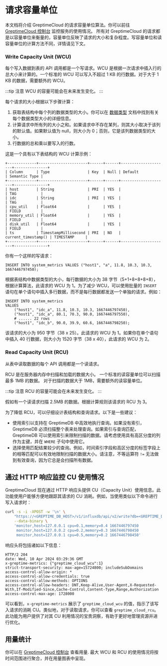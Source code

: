 # 请求容量单位

本文档将介绍 GreptimeCloud 的请求容量单位算法。你可以前往 [GreptimeCloud 控制台](https://console.greptime.cloud/) 监控服务的使用情况。
所有对 GreptimeCloud 的请求都是以容量单位来衡量的，容量单位反映了请求的大小和复杂程度。写容量单位和读容量单位的计算方法不同，详情请见下文。

### Write Capacity Unit (WCU)

每个写入数据到表的 API 调用都是一个写请求。WCU 是根据一次请求中插入行的总大小来计算的。一个标准的 WCU 可以写入不超过 1 KB 的行数据。对于大于 1 KB 的数据，需要额外的 WCU。

:::tip 注意
WCU 的容量可能会在未来发生变化。
:::

每个请求的大小根据以下步骤计算：

1. 获取表结构中每个列的数据类型的大小。你可以在 [数据类型](/reference/sql/data-types.md) 文档中找到有关每个数据类型大小的详细信息。
2. 计算请求中所有列的大小之和。如果请求中不存在某列，则其大小取决于该列的默认值。如果默认值为 null，则大小为 0；否则，它是该列数据类型的大小。
3. 行数据的总和乘以要写入的行数。

这是一个具有以下表结构的 WCU 计算示例：

```shell
+-------------+----------------------+------+------+---------------------+---------------+
| Column      | Type                 | Key  | Null | Default             | Semantic Type |
+-------------+----------------------+------+------+---------------------+---------------+
| host        | String               | PRI  | YES  |                     | TAG           |
| idc         | String               | PRI  | YES  |                     | TAG           |
| cpu_util    | Float64              |      | YES  |                     | FIELD         |
| memory_util | Float64              |      | YES  |                     | FIELD         |
| disk_util   | Float64              |      | YES  |                     | FIELD         |
| ts          | TimestampMillisecond | PRI  | NO   | current_timestamp() | TIMESTAMP     |
+-------------+----------------------+------+------+---------------------+---------------+
```

你有一个这样的写请求：

```shell
INSERT INTO system_metrics VALUES ("host1", "a", 11.8, 10.3, 10.3, 1667446797450);
```

根据表结构中数据类型的大小，每行数据的大小为 38 字节（5+1+8+8+8+8），根据计算算法，此请求的 WCU 为 1。为了减少 WCU，可以使用批量的 `INSERT` 语句在单个语句中插入多行数据，而不是每行数据都发送一个单独的请求。例如：

```shell
INSERT INTO system_metrics
VALUES
    ("host1", "idc_a", 11.8, 10.3, 10.3, 1667446797450),
    ("host1", "idc_a", 80.1, 70.3, 90.0, 1667446797550),
    # ...... 22 rows
    ("host1", "idc_b", 90.0, 39.9, 60.6, 1667446798250);
```

该请求的大小为 950 字节（38 x 25）。此请求的 WCU 为 1。如果你在单个语句中插入 40 行数据，则大小为 1520 字节（38 x 40），此请求的 WCU 为 2。

### Read Capacity Unit (RCU)

从表中读取数据的每个 API 调用都是一个读请求。

RCU 是在服务器内存中扫描和加载的数据大小。
一个标准的读容量单位可以扫描最多 1MB 的数据。
对于扫描的数据大于 1MB，需要额外的读容量单位。

:::tip 注意
RCU 的容量可能会在未来发生变化。
:::

假如有一个读请求扫描 2.5MB 的数据。根据计算规则该请求的 RCU 为 3。

为了降低 RCU，可以仔细设计表结构和查询请求。以下是一些建议：

- 使用索引以支持在 GreptimeDB 中高效地执行查询。如果没有索引，GreptimeDB 必须扫描整个表来处理查询。如果索引与查询匹配，GreptimeDB 可以使用索引来限制扫描的数据。请考虑使用具有高区分度的列作为主键，并在 `WHERE` 子句中使用它。
- 选择使用匹配结果较少的查询。例如，时间索引字段和高区分度的标签字段上的相等匹配可以有效地限制扫描的数据大小。请注意，不等运算符 `!=` 无法做到有效查询，因为它总是会扫描所有数据。

## 通过 HTTP 响应监控 CU 使用情况
GreptimeCloud 现在通过 HTTP 响应头提供 CU（Capacity Unit）使用信息。此功能使用户能够方便地跟踪其请求的 CU 消耗。例如，当使用类似以下命令进行写入请求时：

```bash
curl -s -i -XPOST -w '\n' \
    "https://<GREPTIME_DB_HOST>/v1/influxdb/api/v2/write?db=<GREPTIME_DB_NAME>&precision=ms&u=<GREPTIME_DB_USERNAME>&p=<GREPTIME_DB_PASSWORD>" \
    --data-binary \
    'monitor,host=127.0.0.1 cpu=0.1,memory=0.4 1667446797450
     monitor,host=127.0.0.2 cpu=0.2,memory=0.3 1667446798450
     monitor,host=127.0.0.1 cpu=0.5,memory=0.2 1667446798450'
```

响应头将包括诸如以下信息：

```
HTTP/2 204 
date: Wed, 10 Apr 2024 03:29:36 GMT
x-greptime-metrics: {"greptime_cloud_wcu":1}
strict-transport-security: max-age=15724800; includeSubDomains
access-control-allow-origin: *
access-control-allow-credentials: true
access-control-allow-methods: OPTIONS
access-control-allow-headers: DNT,Keep-Alive,User-Agent,X-Requested-With,If-Modified-Since,Cache-Control,Content-Type,Range,Authorization
access-control-max-age: 1728000
```

可以看到，`x-greptime-metrics` 展示了 `greptime_cloud_wcu` 的值，指示了该写入请求的消耗 CU。类似地，对于读取请求，你可以查看 `greptime_cloud_rcu`。此功能为用户提供了对其 CU 利用情况的宝贵洞察，有助于更好地管理资源并进行优化。


## 用量统计

你可以在 [GreptimeCloud 控制台](https://console.greptime.cloud/) 查看用量.
最大 WCU 和 RCU 的使用情况将按时间范围进行聚合，并在用量图表中呈现。
